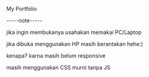 My Portfolio

-----note-----

jika ingin membukanya usahakan memakai PC/Laptop

jika dibuka menggunakan HP masih berantakan hehe:)

kenapa? karna masih belum responsive

masih menggunakan CSS murni tanpa JS
